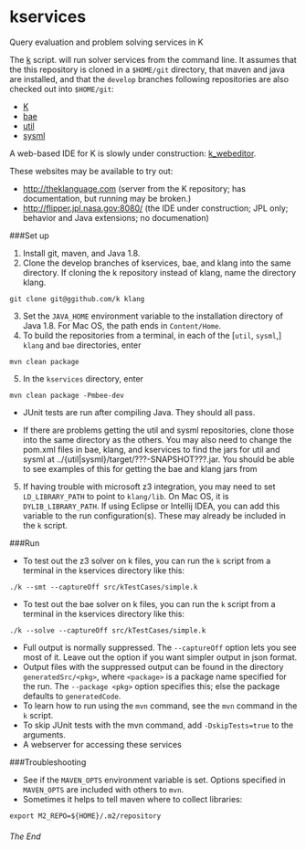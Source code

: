 # kservices
Query evaluation and problem solving services in K

The [k](https://github.com/Open-MBEE/kservices/blob/develop/k) script. will run solver
services from the command line.  It assumes that the this repository is cloned in a
`$HOME/git` directory, that maven and java are installed, and that the `develop`
branches following repositories are also checked out into `$HOME/git`:
  * [K](https://github.com/Open-MBEE/K/tree/develop)
  * [bae](https://github.com/Open-MBEE/bae/tree/develop)
  * [util](https://github.com/Open-MBEE/util/tree/develop)
  * [sysml](https://github.com/Open-MBEE/sysml/tree/develop)
  
A web-based IDE for K is slowly under construction:
[k_webeditor](https://github.jpl.nasa.gov/mbee-dev/k_webeditor).

These websites may be available to try out: 
  * http://theklanguage.com (server from the K repository; has documentation, but 
    running may be broken.)
  * http://flipper.jpl.nasa.gov:8080/ (the IDE under construction; JPL only; behavior
    and Java extensions; no documenation)

###Set up
  1. Install git, maven, and Java 1.8.
  1. Clone the develop branches of kservices, bae, and klang into the same directory. 
     If cloning the k repository instead of klang, name the directory klang.
  
    git clone git@ggithub.com/k klang 
  
  3. Set the `JAVA_HOME` environment variable to the installation directory of Java 1.8.
     For Mac OS, the path ends in `Content/Home`.
  2. To build the repositories from a terminal, in each of the \[`util`, `sysml`,\]
     `klang` and `bae` directories, enter
  
    mvn clean package
    
  5. In the `kservices` directory, enter
  
    mvn clean package -Pmbee-dev
  
  * JUnit tests are run after compiling Java.  They should all pass.
    
  * If there are problems getting the util and sysml repositories, clone those into the
     same directory as the others.  You may also need to change the pom.xml files in bae,
     klang, and kservices to find the jars for util and sysml at 
     ../{util|sysml}/target/???-SNAPSHOT???.jar.  You should be able to see examples of 
     this for getting the bae and klang jars from 
  5. If having trouble with microsoft z3 integration, you may need to set `LD_LIBRARY_PATH`
     to point to `klang/lib`.  On Mac OS, it is `DYLIB_LIBRARY_PATH`.  If using Eclipse or
     Intellij IDEA, you can add this variable to the run configuration(s).  These may
     already be included in the `k` script.
 
 ###Run
   * To test out the z3 solver on k files, you can run the `k` script from a
     terminal in the kservices directory like this:
     
    ./k --smt --captureOff src/kTestCases/simple.k

   * To test out the bae solver on k files, you can run the `k` script from a
     terminal in the kservices directory like this:
        
    ./k --solve --captureOff src/kTestCases/simple.k
  
   * Full output is normally suppressed.  The `--captureOff` option lets you see most
     of it.  Leave out the option if you want simpler output in json format.
   * Output files with the suppressed output can be found in the directory `generatedSrc/<pkg>`,
     where `<package>` is a package name specified for the run.  The `--package <pkg>` option
     specifies this; else the package defaults to `generatedCode`.  
   * To learn how to run using the `mvn` command, see the `mvn` command in the `k` script.
   * To skip JUnit tests with the mvn command, add `-DskipTests=true` to the arguments.
   * A webserver for accessing these services
  
  ###Troubleshooting

   * See if the `MAVEN_OPTS` environment variable is set.  Options specified in `MAVEN_OPTS`
     are included with others to `mvn`.
   * Sometimes it helps to tell maven where to collect libraries:
   
    export M2_REPO=${HOME}/.m2/repository

  ###### The End
 
